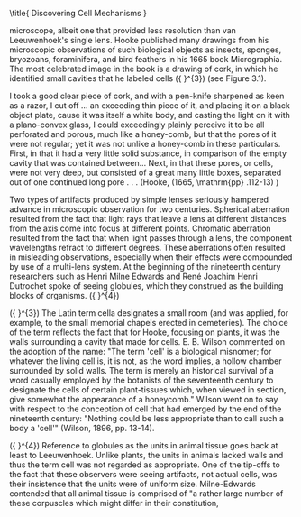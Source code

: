 \title{
Discovering Cell Mechanisms
}

microscope, albeit one that provided less resolution than van Leeuwenhoek's single lens. Hooke published many drawings from his microscopic observations of such biological objects as insects, sponges, bryozoans, foraminifera, and bird feathers in his 1665 book Micrographia. The most celebrated image in the book is a drawing of cork, in which he identified small cavities that he labeled cells \({ }^{3}\) (see Figure 3.1).

I took a good clear piece of cork, and with a pen-knife sharpened as keen as a razor, I cut off ... an exceeding thin piece of it, and placing it on a black object plate, cause it was itself a white body, and casting the light on it with a plano-convex glass, I could exceedingly plainly perceive it to be all perforated and porous, much like a honey-comb, but that the pores of it were not regular; yet it was not unlike a honey-comb in these particulars. First, in that it had a very little solid substance, in comparison of the empty cavity that was contained between... Next, in that these pores, or cells, were not very deep, but consisted of a great many little boxes, separated out of one continued long pore . . . (Hooke, \(1665, \mathrm{pp} .112-13\) )

Two types of artifacts produced by simple lenses seriously hampered advance in microscopic observation for two centuries. Spherical aberration resulted from the fact that light rays that leave a lens at different distances from the axis come into focus at different points. Chromatic aberration resulted from the fact that when light passes through a lens, the component wavelengths refract to different degrees. These aberrations often resulted in misleading observations, especially when their effects were compounded by use of a multi-lens system. At the beginning of the nineteenth century researchers such as Henri Milne Edwards and René Joachim Henri Dutrochet spoke of seeing globules, which they construed as the building blocks of organisms. \({ }^{4}\)

\({ }^{3}\) The Latin term cella designates a small room (and was applied, for example, to the small memorial chapels erected in cemeteries). The choice of the term reflects the fact that for Hooke, focusing on plants, it was the walls surrounding a cavity that made for cells. E. B. Wilson commented on the adoption of the name: "The term 'cell' is a biological misnomer; for whatever the living cell is, it is not, as the word implies, a hollow chamber surrounded by solid walls. The term is merely an historical survival of a word casually employed by the botanists of the seventeenth century to designate the cells of certain plant-tissues which, when viewed in section, give somewhat the appearance of a honeycomb." Wilson went on to say with respect to the conception of cell that had emerged by the end of the nineteenth century: "Nothing could be less appropriate than to call such a body a 'cell'" (Wilson, 1896, pp. 13-14).

\({ }^{4}\) Reference to globules as the units in animal tissue goes back at least to Leeuwenhoek. Unlike plants, the units in animals lacked walls and thus the term cell was not regarded as appropriate. One of the tip-offs to the fact that these observers were seeing artifacts, not actual cells, was their insistence that the units were of uniform size. Milne-Edwards contended that all animal tissue is comprised of "a rather large number of these corpuscles which might differ in their constitution,